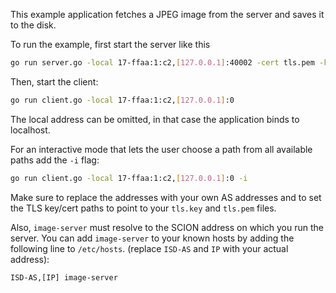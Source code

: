 This example application fetches a JPEG image from the server and saves it to the disk.

To run the example, first start the server like this
```sh
go run server.go -local 17-ffaa:1:c2,[127.0.0.1]:40002 -cert tls.pem -key tls.key
```

Then, start the client:
```sh
go run client.go -local 17-ffaa:1:c2,[127.0.0.1]:0
```

The local address can be omitted, in that case the application binds to localhost.

For an interactive mode that lets the user choose a path from all available paths add the `-i` flag:
```sh
go run client.go -local 17-ffaa:1:c2,[127.0.0.1]:0 -i
```

Make sure to replace the addresses with your own AS addresses and to set the TLS key/cert paths to point to your `tls.key` and `tls.pem` files.

Also, `image-server` must resolve to the SCION address on which you run the server. You can add `image-server` to your known hosts by adding the following line to `/etc/hosts`. (replace `ISD-AS` and `IP` with your actual address):
```
ISD-AS,[IP] image-server
```